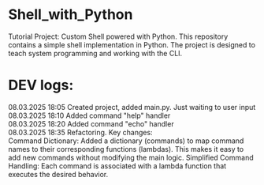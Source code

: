 # Shell_with_Python

Tutorial Project: Custom Shell powered with Python.
This repository contains a simple shell implementation in Python. 
The project is designed to teach system programming and working with the CLI.

# DEV logs:
08.03.2025 18:05 Created project, added main.py. Just waiting to user input  
08.03.2025 18:10 Added command "help" handler  
08.03.2025 18:20 Added command "echo" handler  
08.03.2025 18:35 Refactoring. Key changes:  
Command Dictionary: Added a dictionary (commands) to map command names to their corresponding functions (lambdas). This makes it easy to add new commands without modifying the main logic.
Simplified Command Handling: Each command is associated with a lambda function that executes the desired behavior.
